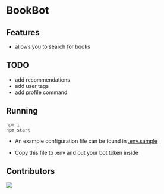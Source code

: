 # BookBot

## Features

-   allows you to search for books

## TODO

-   add recommendations
-   add user tags
-   add profile command

## Running

```
npm i
npm start
```

-   An example configuration file can be found in [.env.sample](./.env.sample)

-   Copy this file to .env and put your bot token inside

## Contributors

<a href="https://github.com/Idlidev/bookbot/graphs/contributors">
	<img src="https://contrib.rocks/image?repo=Idlidev/bookbot" />
</a>
